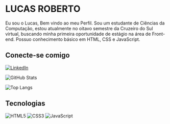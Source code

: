 # LUCAS ROBERTO
Eu sou o Lucas, Bem vindo ao meu Perfil.
Sou um estudante de Ciências da Computação, estou atualmente no oitavo semestre da Cruzeiro do Sul virtual, buscando minha primeira oportunidade de estágio na área de Front-end. Possuo conhecimento básico em HTML, CSS e JavaScript.

## Conecte-se comigo
[![LinkedIn](https://img.shields.io/badge/LinkedIn-000?style=for-the-badge&logo=linkedin&logoColor=0E76A8)](https://www.linkedin.com/in/cclucasroberto/)

![GitHub Stats](https://github-readme-stats.vercel.app/api?username=Lukasrss&theme=transparent&bg_color=000&border_color=30A3DC&show_icons=true&icon_color=30A3DC&title_color=E94D5F&text_color=FFF)

![Top Langs](https://github-readme-stats-git-masterrstaa-rickstaa.vercel.app/api/top-langs/?username=Lukasrss&bg_color=000&border_color=30A3DC&title_color=E94D5F&text_color=FFF)
    
## Tecnologias
    
![HTML5](https://img.shields.io/badge/HTML5-000?style=for-the-badge&logo=html5)
![CSS3](https://img.shields.io/badge/CSS3-000?style=for-the-badge&logo=css3&logoColor=264CE4)
![JavaScript](https://img.shields.io/badge/JavaScript-000?style=for-the-badge&logo=javascript)

